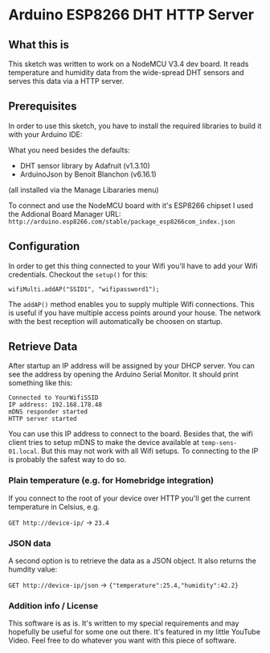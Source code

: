 # Arduino ESP8266 DHT HTTP Server

## What this is

This sketch was written to work on a NodeMCU V3.4 dev board. It reads temperature and humidity data from the wide-spread DHT sensors and serves this data via a HTTP server. 

## Prerequisites

In order to use this sketch, you have to install the required libraries to build it with your Arduino IDE: 

What you need besides the defaults: 

* DHT sensor library by Adafruit (v1.3.10)
* ArduinoJson by Benoit Blanchon (v6.16.1)

(all installed via the Manage Libararies menu)

To connect and use the NodeMCU board with it's ESP8266 chipset I used the Addional Board Manager URL: `http://arduino.esp8266.com/stable/package_esp8266com_index.json`


## Configuration

In order to get this thing connected to your Wifi you'll have to add your Wifi credentials. Checkout the `setup()` for this:

`wifiMulti.addAP("SSID1", "wifipassword1");`

The `addAP()` method enables you to supply multiple Wifi connections. This is useful if you have multiple access points around your house. The network with the best reception will automatically be choosen on startup. 


## Retrieve Data

After startup an IP address will be assigned by your DHCP server. You can see the address by opening the Arduino Serial Monitor. It should print something like this: 

```
Connected to YourWifiSSID
IP address:	192.168.178.48
mDNS responder started
HTTP server started
```

You can use this IP address to connect to the board. Besides that, the wifi client tries to setup mDNS to make the device available at `temp-sens-01.local`. But this may not work with all Wifi setups. To connecting to the IP is probably the safest way to do so. 


### Plain temperature (e.g. for Homebridge integration)

If you connect to the root of your device over HTTP you'll get the current temperature in Celsius, e.g.

`GET http://device-ip/` -> `23.4`

### JSON data

A second option is to retrieve the data as a JSON object. It also returns the humdity value: 

`GET http://device-ip/json` -> `{"temperature":25.4,"humidity":42.2}`


### Addition info / License

This software is as is. It's written to my special requirements and may hopefully be useful for some one out there. It's featured in my little YouTube Video. Feel free to do whatever you want with this piece of software.